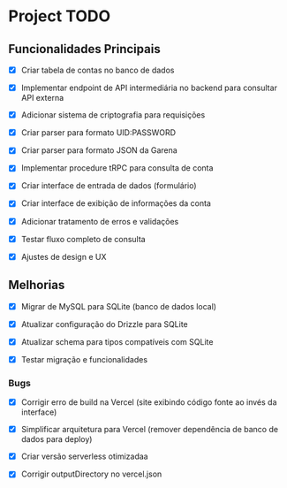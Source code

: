 # Project TODO

## Funcionalidades Principais

- [x] Criar tabela de contas no banco de dados
- [x] Implementar endpoint de API intermediária no backend para consultar API externa
- [x] Adicionar sistema de criptografia para requisições
- [x] Criar parser para formato UID:PASSWORD
- [x] Criar parser para formato JSON da Garena
- [x] Implementar procedure tRPC para consulta de conta
- [x] Criar interface de entrada de dados (formulário)
- [x] Criar interface de exibição de informações da conta
- [x] Adicionar tratamento de erros e validações
- [x] Testar fluxo completo de consulta
- [x] Ajustes de design e UX



## Melhorias

- [x] Migrar de MySQL para SQLite (banco de dados local)
- [x] Atualizar configuração do Drizzle para SQLite
- [x] Atualizar schema para tipos compatíveis com SQLite
- [x] Testar migração e funcionalidades



### Bugs

- [x] Corrigir erro de build na Vercel (site exibindo código fonte ao invés da interface)

- [x] Simplificar arquitetura para Vercel (remover dependência de banco de dados para deploy)
- [x] Criar versão serverless otimizadaa



- [x] Corrigir outputDirectory no vercel.json

